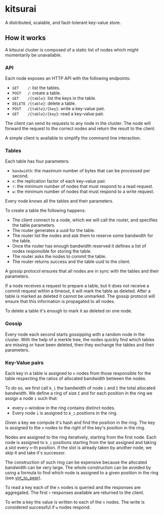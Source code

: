 # kitsurai

A distributed, scalable, and fault-tolerant key-value store.

## How it works

A kitsurai cluster is composed of a static list of nodes which might momentarily be unavailable.

### API

Each node exposes an HTTP API with the following endpoints:
- `GET    /`: list the tables.
- `POST   /`: create a table.
- `GET    /{table}`: list the keys in the table.
- `DELETE /{table}`: delete a table.
- `POST   /{table}/{key}`: write a key-value pair.
- `GET    /{table}/{key}`: read a key-value pair.

The client can send its requests to any node in the cluster.
The node will forward the request to the correct nodes and return the result to the client.

A simple client is available to simplify the command line interaction.

### Tables

Each table has four parameters:
- `bandwidth`: the maximum number of bytes that can be processed per second.
- `n`: the replication factor of each key-value pair.
- `r`: the minimum number of nodes that must respond to a read request.
- `w`: the minimum number of nodes that must respond to a write request.

Every node knows all the tables and their parameters.

To create a table the following happens:
- The client connect to a node, which we will call the router, and specifies the table parameters.
- The router generates a uuid for the table.
- The router list the nodes and ask them to reserve some bandwidth for the table.
- Once the router has enough bandwidth reserved it defines a list of nodes responsible for storing the table.
- The router asks the nodes to commit the table.
- The router returns success and the table uuid to the client.

A gossip protocol ensures that all nodes are in sync with the tables and their parameters.

If a node receives a request to prepare a table, but it does not receive a commit request within a timeout,
 it will mark the table as deleted.
After a table is marked as deleted it cannot be unmarked.
The gossip protocol will ensure that this information is propagated to all nodes.

To delete a table it's enough to mark it as deleted on one node.

### Gossip

Every node each second starts gossipping with a random node in the cluster.
With the help of a merkle tree, the nodes quickly find which tables are missing or have been deleted,
then they exchange the tables and their parameters.

### Key-Value pairs

Each key in a table is assigned to `n` nodes from those responsible for the table
respecting the ratios of allocated bandwidth between the nodes.

To do so, we first call `b_i` the bandwidth of node `i` and `Σ` the total allocated bandwidth.
We define a ring of size `Σ` and for each position in the ring we assign a node `i` such that:
- every `n`-window in the ring contains distinct nodes.
- Every node `i` is assigned to `b_i` positions in the ring.

Given a key we compute it's hash and find the position in the ring.
The key is assigned to the `n` nodes to the right of the key's position in the ring.

Nodes are assigned to the ring iteratively, starting from the first node.
Each node is assigned to `b_i` positions starting from the last assigned and taking a slot every `n`-th position.
If the slot is already taken by another node, we skip it and take it's successor.

The construction of such ring can be expensive because the allocated bandwidth can be very large.
The whole construction can be avoided by using a formula to find which node is assigned to a given position in the ring
(see [virt_to_peer](https://virv12.github.io/kitsurai/ktd/state/struct.TableData.html#method.virt_to_peer)).

To read a key each of the `n` nodes is queried and the responses are aggregated.
The first `r` responses available are returned to the client.

To write a key the value is written to each of the `n` nodes.
The write is considered successful if `w` nodes respond.
